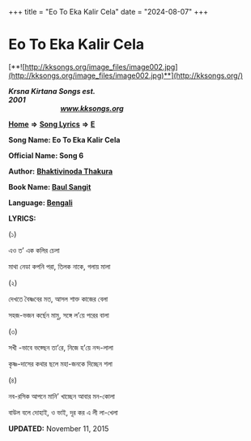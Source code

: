 +++
title = "Eo To Eka Kalir Cela"
date = "2024-08-07"
+++

# Eo To Eka Kalir Cela
[**![http://kksongs.org/image_files/image002.jpg](http://kksongs.org/image_files/image002.jpg)**](http://kksongs.org/)

**_Krsna Kirtana Songs est. 2001_**                                                                                                                                                 **_www.kksongs.org_**

**[Home](http://kksongs.org/)** **⇒** **[Song Lyrics](http://kksongs.org/lyrics.html)** **⇒** **[E](http://kksongs.org/songs/song_e.html)**

**Song Name: Eo To Eka Kalir Cela**

**Official Name: Song 6**

**Author:** [**Bhaktivinoda Thakura**](http://kksongs.org/authors/list/bhaktivinoda.html)

**Book Name: [Baul Sangit](http://kksongs.org/authors/literature/baulsangit.html)**

**Language: [Bengali](http://kksongs.org/language/list/bengali.html)**

**LYRICS:**

(১)

এও ত’ এক কলির চেলা

মাথা নেডা কপনি পরা, তিলক নাকে, গলায় মালা 

(২)

দেখতে বৈষ্ণবের মত, আসল শাক্ত কাজের বেলা

সহজ\-ভজন কর্ছেন মামু, সঙ্গে ল’য়ে পরের বালা 

(৩)

সখী -ভাবে ভজ্ছেন তা’রে, নিজে হ’য়ে নন্দ\-লালা

কৃষ্ণ\-দাসের কথার ছলে মহা\-জনকে দিচ্ছেন শলা 

(৪)

নব\-রসিক আপনে মানি’ খাচ্ছেন আবার মন\-কোলা

বাউল বলে দোহাই, ও ভাই, দূর কর এ লী লা\-খেলা  

**UPDATED:** November 11, 2015